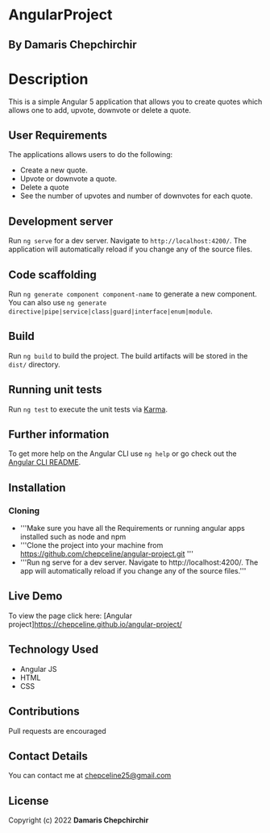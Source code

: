 # AngularProject

## By Damaris Chepchirchir

# Description
This is a simple Angular 5 application that allows you to create quotes which allows one to add, upvote, downvote or delete a quote.

## User Requirements
The applications allows users to do the following:

+ Create a new quote.
+ Upvote or downvote a quote.
+ Delete a quote
+ See the number of upvotes and number of downvotes for each quote.


## Development server

Run `ng serve` for a dev server. Navigate to `http://localhost:4200/`. The application will automatically reload if you change any of the source files.

## Code scaffolding

Run `ng generate component component-name` to generate a new component. You can also use `ng generate directive|pipe|service|class|guard|interface|enum|module`.

## Build

Run `ng build` to build the project. The build artifacts will be stored in the `dist/` directory.

## Running unit tests

Run `ng test` to execute the unit tests via [Karma](https://karma-runner.github.io).


## Further information 

To get more help on the Angular CLI use `ng help` or go check out the [Angular CLI README](https://github.com/angular/angular-cli/blob/master/README.md).

## Installation
### Cloning
+ '''Make sure you have all the Requirements or running angular apps installed such as node and npm
+ '''Clone the project into your machine from https://github.com/chepceline/angular-project.git '''
+ '''Run ng serve for a dev server. Navigate to http://localhost:4200/. The app will automatically reload if you change any of the source files.'''


## Live Demo
To view the page click here: [Angular project]https://chepceline.github.io/angular-project/


## Technology Used
+ Angular JS
+ HTML 
+ CSS

## Contributions 
Pull requests are encouraged

## Contact Details
You can contact me at chepceline25@gmail.com

## License

Copyright (c) 2022 **Damaris Chepchirchir**
